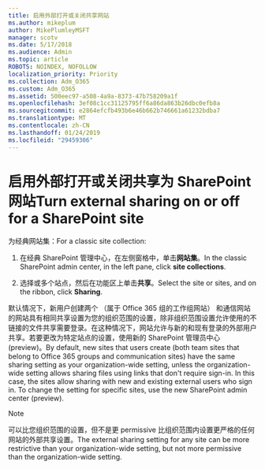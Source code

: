 ```yaml
---
title: 启用外部打开或关闭共享网站
ms.author: mikeplum
author: MikePlumleyMSFT
manager: scotv
ms.date: 5/17/2018
ms.audience: Admin
ms.topic: article
ROBOTS: NOINDEX, NOFOLLOW
localization_priority: Priority
ms.collection: Adm_O365
ms.custom: Adm_O365
ms.assetid: 500eec97-a508-4a9a-8373-47b758209a1f
ms.openlocfilehash: 3ef08c1cc31125795ff6a86da863b26dbc0efb8a
ms.sourcegitcommit: e2864efcfb493b6e46b662b746661a61232bdba7
ms.translationtype: MT
ms.contentlocale: zh-CN
ms.lasthandoff: 01/24/2019
ms.locfileid: "29459306"
---
```

# <a name="turn-external-sharing-on-or-off-for-a-sharepoint-site"></a><span data-ttu-id="f8daa-102">启用外部打开或关闭共享为 SharePoint 网站</span><span class="sxs-lookup"><span data-stu-id="f8daa-102">Turn external sharing on or off for a SharePoint site</span></span>

<span data-ttu-id="f8daa-103">为经典网站集：</span><span class="sxs-lookup"><span data-stu-id="f8daa-103">For a classic site collection:</span></span>
  
1. <span data-ttu-id="f8daa-104">在经典 SharePoint 管理中心，在左侧窗格中，单击**网站集**。</span><span class="sxs-lookup"><span data-stu-id="f8daa-104">In the classic SharePoint admin center, in the left pane, click **site collections**.</span></span>
    
2. <span data-ttu-id="f8daa-105">选择或多个站点，然后在功能区上单击**共享**。</span><span class="sxs-lookup"><span data-stu-id="f8daa-105">Select the site or sites, and on the ribbon, click **Sharing**.</span></span>
    
<span data-ttu-id="f8daa-p101">默认情况下，新用户创建两个 （属于 Office 365 组的工作组网站） 和通信网站的网站具有相同共享设置为您的组织范围的设置，除非组织范围设置允许使用的不链接的文件共享需要登录。在这种情况下，网站允许与新的和现有登录的外部用户共享。若要更改为特定站点的设置，使用新的 SharePoint 管理员中心 (preview)。</span><span class="sxs-lookup"><span data-stu-id="f8daa-p101">By default, new sites that users create (both team sites that belong to Office 365 groups and communication sites) have the same sharing setting as your organization-wide setting, unless the organization-wide setting allows sharing files using links that don't require sign-in. In this case, the sites allow sharing with new and existing external users who sign in. To change the setting for specific sites, use the new SharePoint admin center (preview).</span></span>
  
> [!NOTE]
> <span data-ttu-id="f8daa-109">可以比您组织范围的设置，但不是更 permissive 比组织范围内设置更严格的任何网站的外部共享设置。</span><span class="sxs-lookup"><span data-stu-id="f8daa-109">The external sharing setting for any site can be more restrictive than your organization-wide setting, but not more permissive than the organization-wide setting.</span></span> 
  


